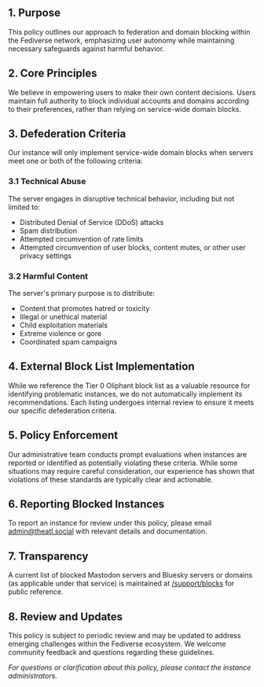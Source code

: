 ## 1. Purpose

This policy outlines our approach to federation and domain blocking within the Fediverse network, emphasizing user autonomy while maintaining necessary safeguards against harmful behavior.

## 2. Core Principles

We believe in empowering users to make their own content decisions. Users maintain full authority to block individual accounts and domains according to their preferences, rather than relying on service-wide domain blocks.

## 3. Defederation Criteria

Our instance will only implement service-wide domain blocks when servers meet one or both of the following criteria:

### 3.1 Technical Abuse
The server engages in disruptive technical behavior, including but not limited to:
- Distributed Denial of Service (DDoS) attacks
- Spam distribution
- Attempted circumvention of rate limits
- Attempted circumvention of user blocks, content mutes, or other user privacy settings

### 3.2 Harmful Content
The server's primary purpose is to distribute:
- Content that promotes hatred or toxicity
- Illegal or unethical material
- Child exploitation materials
- Extreme violence or gore
- Coordinated spam campaigns

## 4. External Block List Implementation

While we reference the Tier 0 Oliphant block list as a valuable resource for identifying problematic instances, we do not automatically implement its recommendations. Each listing undergoes internal review to ensure it meets our specific defederation criteria.

## 5. Policy Enforcement

Our administrative team conducts prompt evaluations when instances are reported or identified as potentially violating these criteria. While some situations may require careful consideration, our experience has shown that violations of these standards are typically clear and actionable.

## 6. Reporting Blocked Instances

To report an instance for review under this policy, please email admin@theatl.social with relevant details and documentation.

## 7. Transparency

A current list of blocked Mastodon servers and Bluesky servers or domains (as applicable under that service) is maintained at [/support/blocks](/support/blocks) for public reference.

## 8. Review and Updates

This policy is subject to periodic review and may be updated to address emerging challenges within the Fediverse ecosystem. We welcome community feedback and questions regarding these guidelines.

*For questions or clarification about this policy, please contact the instance administrators.*
